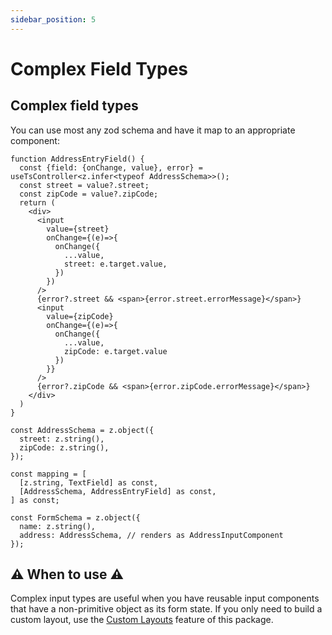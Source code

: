 ```yaml
---
sidebar_position: 5
---
```


# Complex Field Types

## Complex field types

You can use most any zod schema and have it map to an appropriate component:

```tsx
function AddressEntryField() {
  const {field: {onChange, value}, error} = useTsController<z.infer<typeof AddressSchema>>();
  const street = value?.street;
  const zipCode = value?.zipCode;
  return (
    <div>
      <input
        value={street}
        onChange={(e)=>{
          onChange({
            ...value,
            street: e.target.value,
          })
        })
      />
      {error?.street && <span>{error.street.errorMessage}</span>}
      <input
        value={zipCode}
        onChange={(e)=>{
          onChange({
            ...value,
            zipCode: e.target.value
          })
        }}
      />
      {error?.zipCode && <span>{error.zipCode.errorMessage}</span>}
    </div>
  )
}

const AddressSchema = z.object({
  street: z.string(),
  zipCode: z.string(),
});

const mapping = [
  [z.string, TextField] as const,
  [AddressSchema, AddressEntryField] as const,
] as const;

const FormSchema = z.object({
  name: z.string(),
  address: AddressSchema, // renders as AddressInputComponent
});
```

## ⚠️ When to use ⚠️

Complex input types are useful when you have reusable input components that have a non-primitive object as its form state. If you only need to build a custom layout, use the [Custom Layouts](./custom-layouts.md) feature of this package.
